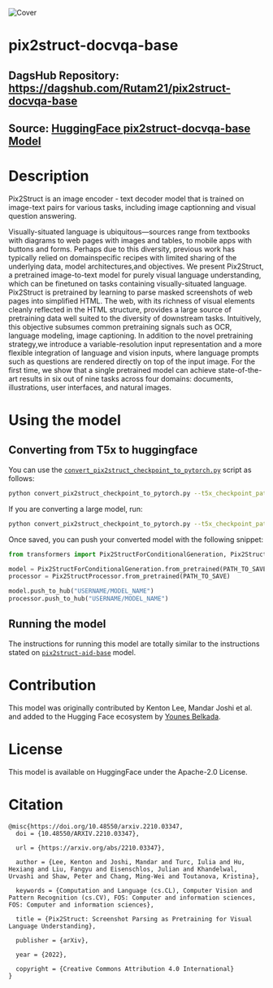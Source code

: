 ![Cover](https://user-images.githubusercontent.com/66431403/267597217-2285216a-209c-466b-a0da-ab610356c2af.png)

# pix2struct-docvqa-base
## DagsHub Repository: https://dagshub.com/Rutam21/pix2struct-docvqa-base
## Source: [HuggingFace pix2struct-docvqa-base Model](https://huggingface.co/google/pix2struct-docvqa-base)
# Description

Pix2Struct is an image encoder - text decoder model that is trained on image-text pairs for various tasks, including image captionning and visual question answering.

Visually-situated language is ubiquitous—sources range from textbooks with diagrams to web pages with images and tables, to mobile apps with buttons and forms. Perhaps due to this diversity, previous work has typically relied on domainspecific recipes with limited sharing of the underlying data, model architectures,and objectives. We present Pix2Struct, a pretrained image-to-text model for purely visual language understanding, which can be finetuned on tasks containing visually-situated language. Pix2Struct is pretrained by learning to parse masked screenshots of web pages into simplified HTML. The web, with its richness of visual elements cleanly reflected in the HTML structure, provides a large source of pretraining data well suited to the diversity of downstream tasks. Intuitively, this objective subsumes common pretraining signals such as OCR, language modeling, image captioning. In addition to the novel pretraining strategy,we introduce a variable-resolution input representation and a more flexible integration of language and vision inputs, where language prompts such as questions are rendered directly on top of the input image. For the first time, we show that a single pretrained model can achieve state-of-the-art results in six out of nine tasks across four domains: documents, illustrations, user interfaces, and natural images.

# Using the model 

## Converting from T5x to huggingface

You can use the [`convert_pix2struct_checkpoint_to_pytorch.py`](https://github.com/huggingface/transformers/blob/main/src/transformers/models/pix2struct/convert_pix2struct_checkpoint_to_pytorch.py) script as follows:

```bash
python convert_pix2struct_checkpoint_to_pytorch.py --t5x_checkpoint_path PATH_TO_T5X_CHECKPOINTS --pytorch_dump_path PATH_TO_SAVE
```

If you are converting a large model, run:

```bash
python convert_pix2struct_checkpoint_to_pytorch.py --t5x_checkpoint_path PATH_TO_T5X_CHECKPOINTS --pytorch_dump_path PATH_TO_SAVE --use-large
```

Once saved, you can push your converted model with the following snippet:

```python
from transformers import Pix2StructForConditionalGeneration, Pix2StructProcessor

model = Pix2StructForConditionalGeneration.from_pretrained(PATH_TO_SAVE)
processor = Pix2StructProcessor.from_pretrained(PATH_TO_SAVE)

model.push_to_hub("USERNAME/MODEL_NAME")
processor.push_to_hub("USERNAME/MODEL_NAME")
```

## Running the model

The instructions for running this model are totally similar to the instructions stated on [`pix2struct-aid-base`](https://huggingface.co/ybelkada/pix2struct-ai2d-base) model.

# Contribution

This model was originally contributed by Kenton Lee, Mandar Joshi et al. and added to the Hugging Face ecosystem by [Younes Belkada](https://huggingface.co/ybelkada).

# License
This model is available on HuggingFace under the Apache-2.0 License.

# Citation
```citation
@misc{https://doi.org/10.48550/arxiv.2210.03347,
  doi = {10.48550/ARXIV.2210.03347},
  
  url = {https://arxiv.org/abs/2210.03347},
  
  author = {Lee, Kenton and Joshi, Mandar and Turc, Iulia and Hu, Hexiang and Liu, Fangyu and Eisenschlos, Julian and Khandelwal, Urvashi and Shaw, Peter and Chang, Ming-Wei and Toutanova, Kristina},
  
  keywords = {Computation and Language (cs.CL), Computer Vision and Pattern Recognition (cs.CV), FOS: Computer and information sciences, FOS: Computer and information sciences},
  
  title = {Pix2Struct: Screenshot Parsing as Pretraining for Visual Language Understanding},
  
  publisher = {arXiv},
  
  year = {2022},
  
  copyright = {Creative Commons Attribution 4.0 International}
}
```
